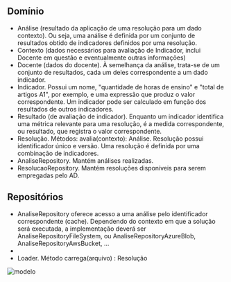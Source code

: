 ## Domínio

- Análise (resultado da aplicação de uma resolução para um dado contexto). Ou seja, uma análise é definida por um conjunto de resultados obtido de indicadores definidos por uma resolução.
- Contexto (dados necessários para avaliação de Indicador, inclui Docente em questão e eventualmente outras informações)
- Docente (dados do docente). À semelhança da análise, trata-se de um conjunto de resultados, cada um deles correspondente a um dado indicador.
- Indicador. Possui um nome, "quantidade de horas de ensino" e "total de artigos A1", por exemplo, e uma expressão que produz o valor correspondente. Um indicador pode ser calculado em função dos resultados de outros indicadores.
- Resultado (de avaliação de indicador). Enquanto um indicador identifica uma métrica relevante para uma resolução, é a medida correspondente, ou resultado, que registra o valor correspondente.
- Resolução. Métodos: avalia(contexto): Análise. Resolução possui identificador único e versão. Uma resolução é definida por uma combinação de indicadores.
- AnaliseRepository. Mantém análises realizadas.
- ResolucaoRepository. Mantém resoluções disponíveis para serem empregadas pelo AD.

## Repositórios 

- AnaliseRepository oferece acesso a uma análise pelo identificador correspondente (cache). Dependendo do contexto em que a solução será executada, a implementação deverá ser AnaliseRepositoryFileSystem, ou AnaliseRepositoryAzureBlob, AnaliseRepositoryAwsBucket, ...
-  
- Loader. Método carrega(arquivo) : Resolução

![modelo](http://www.plantuml.com/plantuml/proxy?cache=no&src=https://raw.githubusercontent.com/kyriosdata/docente-inf/main/documentacao/diagramas/c4-code.puml)

